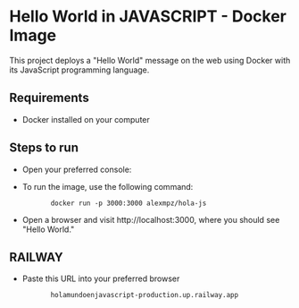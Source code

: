 # Hello World in JAVASCRIPT - Docker Image

This project deploys a "Hello World" message on the web using Docker with its JavaScript programming language.

## Requirements

- Docker installed on your computer

## Steps to run

- Open your preferred console:
- To run the image, use the following command:

             docker run -p 3000:3000 alexmpz/hola-js
- Open a browser and visit http://localhost:3000, where you should see "Hello World."
             
## RAILWAY
- Paste this URL into your preferred browser

             holamundoenjavascript-production.up.railway.app